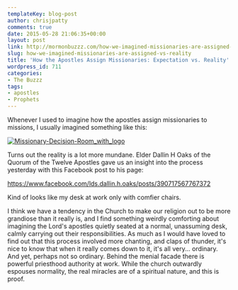```yaml
---
templateKey: blog-post
author: chrisjpatty
comments: true
date: 2015-05-28 21:06:35+00:00
layout: post
link: http://mormonbuzzz.com/how-we-imagined-missionaries-are-assigned-vs-reality/
slug: how-we-imagined-missionaries-are-assigned-vs-reality
title: 'How the Apostles Assign Missionaries: Expectation vs. Reality'
wordpress_id: 711
categories:
- The Buzzz
tags:
- apostles
- Prophets
---
```


Whenever I used to imagine how the apostles assign missionaries to missions, I usually imagined something like this:

[![Missionary-Decision-Room_with_logo](http://mormonbuzzz.com/wp-content/uploads/2015/05/Missionary-Decision-Room_with_logo.jpg)](http://mormonbuzzz.com/wp-content/uploads/2015/05/Missionary-Decision-Room_with_logo.jpg)

Turns out the reality is a lot more mundane. Elder Dallin H Oaks of the Quorum of the Twelve Apostles gave us an insight into the process yesterday with this Facebook post to his page:



https://www.facebook.com/lds.dallin.h.oaks/posts/390717567767372



Kind of looks like my desk at work only with comfier chairs.

I think we have a tendency in the Church to make our religion out to be more grandiose than it really is, and I find something weirdly comforting about imagining the Lord's apostles quietly seated at a normal, unassuming desk, calmly carrying out their responsibilities. As much as I would have loved to find out that this process involved more chanting, and claps of thunder, it's nice to know that when it really comes down to it, it's all very... ordinary. And yet, perhaps not so ordinary. Behind the menial facade there is powerful priesthood authority at work. While the church outwardly espouses normality, the real miracles are of a spiritual nature, and this is proof.
